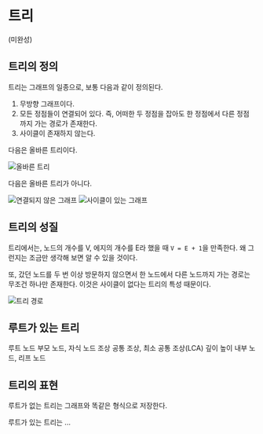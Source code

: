 # 트리

(미완성)

## 트리의 정의
트리는 그래프의 일종으로, 보통 다음과 같이 정의된다.

1. 무방향 그래프이다.
1. 모든 정점들이 연결되어 있다. 즉, 어떠한 두 정점을 잡아도 한 정점에서 다른 정점까지 가는 경로가 존재한다.
1. 사이클이 존재하지 않는다.

다음은 올바른 트리이다.

![올바른 트리]()

다음은 올바른 트리가 아니다.

![연결되지 않은 그래프]() ![사이클이 있는 그래프]()

## 트리의 성질
트리에서는, 노드의 개수를 V, 에지의 개수를 E라 했을 때 `V = E + 1`을 만족한다. 왜 그런지는 조금만 생각해 보면 알 수 있을 것이다.

또, 갔던 노드를 두 번 이상 방문하지 않으면서 한 노드에서 다른 노드까지 가는 경로는 무조건 하나만 존재한다. 이것은 사이클이 없다는 트리의 특성 때문이다.

![트리 경로]()

## 루트가 있는 트리
루트 노드
부모 노드, 자식 노드
조상
공통 조상, 최소 공통 조상(LCA)
깊이
높이
내부 노드, 리프 노드

## 트리의 표현
루트가 없는 트리는 그래프와 똑같은 형식으로 저장한다.

루트가 있는 트리는 ...
